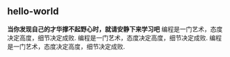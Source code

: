 ## hello-world

************当你发现自己的才华撑不起野心时，就请安静下来学习吧************
编程是一门艺术，态度决定高度，细节决定成败.
编程是一门艺术，态度决定高度，细节决定成败.
编程是一门艺术，态度决定高度，细节决定成败.
